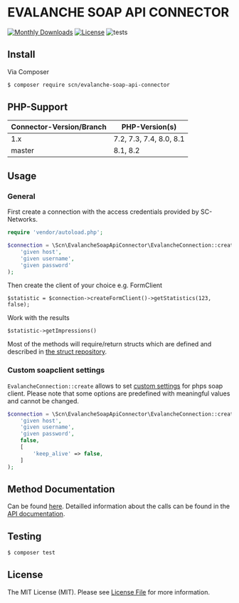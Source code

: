 # EVALANCHE SOAP API CONNECTOR

[![Monthly Downloads](https://poser.pugx.org/scn/evalanche-soap-api-connector/d/monthly)](https://packagist.org/packages/scn/evalanche-soap-api-connector)
[![License](https://poser.pugx.org/scn/evalanche-soap-api-connector/license)](LICENSE.md)
![tests](https://github.com/SC-Networks/evalanche-soap-api-connector/workflows/tests/badge.svg)

## Install

Via Composer

``` bash
$ composer require scn/evalanche-soap-api-connector
```

## PHP-Support

| Connector-Version/Branch | PHP-Version(s)          |
|--------------------------|-------------------------|
| 1.x                      | 7.2, 7.3, 7.4, 8.0, 8.1 |
| master                   | 8.1, 8.2                |

## Usage

### General

First create a connection with the access credentials provided by SC-Networks.

```php
require 'vendor/autoload.php';

$connection = \Scn\EvalancheSoapApiConnector\EvalancheConnection::create(
    'given host',
    'given username',
    'given password'
);
```

Then create the client of your choice e.g. FormClient

`$statistic = $connection->createFormClient()->getStatistics(123, false);`

Work with the results

`$statistic->getImpressions()`

Most of the methods will require/return structs which are defined and
described in [the struct repository](https://github.com/SC-Networks/evalanche-soap-api-struct).

### Custom soapclient settings

`EvalancheConnection::create` allows to set [custom settings](https://www.php.net/manual/en/soapclient.construct.php)
for phps soap client. Please note that some options are predefined with meaningful values and cannot
be changed.


```php
$connection = \Scn\EvalancheSoapApiConnector\EvalancheConnection::create(
    'given host',
    'given username',
    'given password',
    false,
    [
        'keep_alive' => false,
    ]
);
```

## Method Documentation

Can be found [here](/docs/index.md). Detailled information about the calls can be found in the [API documentation](https://help.evalanche.cloud/hc/en-us/sections/360003694531-Standard-API-SOAP-).

## Testing

``` bash
$ composer test
```

## License

The MIT License (MIT). Please see [License File](LICENSE.md) for more information.
